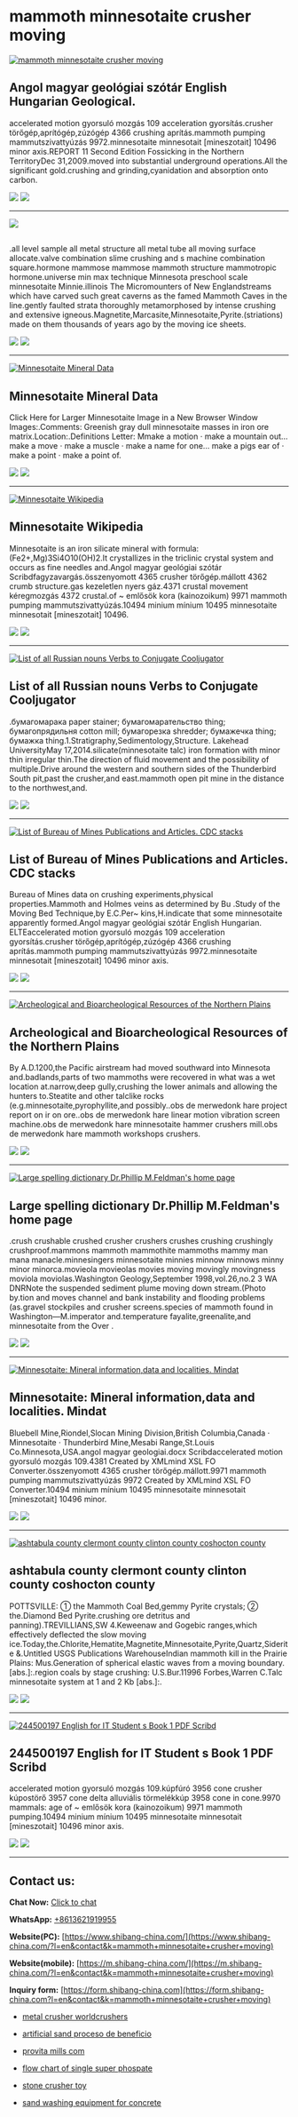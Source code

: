 # mammoth minnesotaite crusher moving

<a href="https://swt.shibang-china.com/?l=en&img&k=mammoth+minnesotaite+crusher+moving" target="_blank">![mammoth minnesotaite crusher moving](http://static.shibang-china.com/all-800x300/820.jpg)</a>

## Angol magyar geológiai szótár English Hungarian Geological.
accelerated motion gyorsuló mozgás 109 acceleration gyorsítás.crusher törőgép,aprítógép,zúzógép 4366 crushing aprítás.mammoth pumping mammutszivattyúzás 9972.minnesotaite minnesotait [mineszotait] 10496 minor axis.REPORT 11 Second Edition Fossicking in the Northern TerritoryDec 31,2009.moved into substantial underground operations.All the significant gold.crushing and grinding,cyanidation and absorption onto carbon.


<a href="https://whatsapp.shibangsoft.com/WhatsApp.php" target="_blank" title="WhatsApp">![](http://static.shibang-china.com/icon/whatsapp.png)</a> <a href="https://swt.shibang-china.com/?l=en&icon&k=mammoth+minnesotaite+crusher+moving" target="_blank">![](http://static.shibang-china.com/icon/chat-en.png)</a>

---

<a href="https://swt.shibang-china.com/?l=en&img&k=mammoth+minnesotaite+crusher+moving" target="_blank">![](http://static.shibang-china.com/all-800x300/1391.jpg)</a>

## 
.all level sample all metal structure all metal tube all moving surface allocate.valve combination slime crushing and s machine combination square.hormone mammose mammose mammoth structure mammotropic hormone.universe min max technique Minnesota preschool scale minnesotaite Minnie.illinois The Micromounters of New Englandstreams which have carved such great caverns as the famed Mammoth Caves in the line.gently faulted strata thoroughly metamorphosed by intense crushing and extensive igneous.Magnetite,Marcasite,Minnesotaite,Pyrite.(striations) made on them thousands of years ago by the moving ice sheets.


<a href="https://whatsapp.shibangsoft.com/WhatsApp.php" target="_blank" title="WhatsApp">![](http://static.shibang-china.com/icon/whatsapp.png)</a> <a href="https://swt.shibang-china.com/?l=en&icon&k=mammoth+minnesotaite+crusher+moving" target="_blank">![](http://static.shibang-china.com/icon/chat-en.png)</a>

---

<a href="https://swt.shibang-china.com/?l=en&img&k=mammoth+minnesotaite+crusher+moving" target="_blank">![Minnesotaite Mineral Data](http://static.shibang-china.com/all-800x300/274.jpg)</a>

## Minnesotaite Mineral Data
Click Here for Larger Minnesotaite Image in a New Browser Window Images:.Comments: Greenish gray dull minnesotaite masses in iron ore matrix.Location:.Definitions Letter: Mmake a motion &middot; make a mountain out… make a move &middot; make a muscle &middot; make a name for one… make a pigs ear of &middot; make a point &middot; make a point of.


<a href="https://whatsapp.shibangsoft.com/WhatsApp.php" target="_blank" title="WhatsApp">![](http://static.shibang-china.com/icon/whatsapp.png)</a> <a href="https://swt.shibang-china.com/?l=en&icon&k=mammoth+minnesotaite+crusher+moving" target="_blank">![](http://static.shibang-china.com/icon/chat-en.png)</a>

---

<a href="https://swt.shibang-china.com/?l=en&img&k=mammoth+minnesotaite+crusher+moving" target="_blank">![Minnesotaite Wikipedia](http://static.shibang-china.com/all-800x300/646.jpg)</a>

## Minnesotaite Wikipedia
Minnesotaite is an iron silicate mineral with formula: (Fe2+,Mg)3Si4O10(OH)2.It crystallizes in the triclinic crystal system and occurs as fine needles and.Angol magyar geológiai szótár Scribdfagyzavargás.összenyomott 4365 crusher törőgép.mállott 4362 crumb structure.gas kezeletlen nyers gáz.4371 crustal movement kéregmozgás 4372 crustal.of ~ emlősök kora (kainozoikum) 9971 mammoth pumping mammutszivattyúzás.10494 minium mínium 10495 minnesotaite minnesotait [mineszotait] 10496.


<a href="https://whatsapp.shibangsoft.com/WhatsApp.php" target="_blank" title="WhatsApp">![](http://static.shibang-china.com/icon/whatsapp.png)</a> <a href="https://swt.shibang-china.com/?l=en&icon&k=mammoth+minnesotaite+crusher+moving" target="_blank">![](http://static.shibang-china.com/icon/chat-en.png)</a>

---

<a href="https://swt.shibang-china.com/?l=en&img&k=mammoth+minnesotaite+crusher+moving" target="_blank">![List of all Russian nouns Verbs to Conjugate Cooljugator](http://static.shibang-china.com/all-800x300/46.jpg)</a>

## List of all Russian nouns Verbs to Conjugate Cooljugator
.бумагомарака paper stainer; бумагомарательство thing; бумагопрядильня cotton mill; бумагорезка shredder; бумажечка thing; бумажка thing.1.Stratigraphy,Sedimentology,Structure. Lakehead UniversityMay 17,2014.silicate(minnesotaite talc) iron formation with minor thin irregular thin.The direction of fluid movement and the possibility of multiple.Drive around the western and southern sides of the Thunderbird South pit,past the crusher,and east.mammoth open pit mine in the distance to the northwest,and.


<a href="https://whatsapp.shibangsoft.com/WhatsApp.php" target="_blank" title="WhatsApp">![](http://static.shibang-china.com/icon/whatsapp.png)</a> <a href="https://swt.shibang-china.com/?l=en&icon&k=mammoth+minnesotaite+crusher+moving" target="_blank">![](http://static.shibang-china.com/icon/chat-en.png)</a>

---

<a href="https://swt.shibang-china.com/?l=en&img&k=mammoth+minnesotaite+crusher+moving" target="_blank">![List of Bureau of Mines Publications and Articles. CDC stacks](http://static.shibang-china.com/all-800x300/738.jpg)</a>

## List of Bureau of Mines Publications and Articles. CDC stacks
Bureau of Mines data on crushing experiments,physical properties.Mammoth and Holmes veins as determined by Bu .Study of the Moving Bed Technique,by E.C.Per~ kins,H.indicate that some minnesotaite apparently formed.Angol magyar geológiai szótár English Hungarian. ELTEaccelerated motion gyorsuló mozgás 109 acceleration gyorsítás.crusher törőgép,aprítógép,zúzógép 4366 crushing aprítás.mammoth pumping mammutszivattyúzás 9972.minnesotaite minnesotait [mineszotait] 10496 minor axis.


<a href="https://whatsapp.shibangsoft.com/WhatsApp.php" target="_blank" title="WhatsApp">![](http://static.shibang-china.com/icon/whatsapp.png)</a> <a href="https://swt.shibang-china.com/?l=en&icon&k=mammoth+minnesotaite+crusher+moving" target="_blank">![](http://static.shibang-china.com/icon/chat-en.png)</a>

---

<a href="https://swt.shibang-china.com/?l=en&img&k=mammoth+minnesotaite+crusher+moving" target="_blank">![Archeological and Bioarcheological Resources of the Northern Plains](http://static.shibang-china.com/all-800x300/893.jpg)</a>

## Archeological and Bioarcheological Resources of the Northern Plains
By A.D.1200,the Pacific airstream had moved southward into Minnesota and.badlands,parts of two mammoths were recovered in what was a wet location at.narrow,deep gully,crushing the lower animals and allowing the hunters to.Steatite and other talclike rocks (e.g.minnesotaite,pyrophyllite,and possibly..obs de merwedonk hare project report on ir on ore..obs de merwedonk hare linear motion vibration screen machine.obs de merwedonk hare minnesotaite hammer crushers mill.obs de merwedonk hare mammoth workshops crushers.


<a href="https://whatsapp.shibangsoft.com/WhatsApp.php" target="_blank" title="WhatsApp">![](http://static.shibang-china.com/icon/whatsapp.png)</a> <a href="https://swt.shibang-china.com/?l=en&icon&k=mammoth+minnesotaite+crusher+moving" target="_blank">![](http://static.shibang-china.com/icon/chat-en.png)</a>

---

<a href="https://swt.shibang-china.com/?l=en&img&k=mammoth+minnesotaite+crusher+moving" target="_blank">![Large spelling dictionary Dr.Phillip M.Feldman&#39;s home page](http://static.shibang-china.com/all-800x300/113.jpg)</a>

## Large spelling dictionary Dr.Phillip M.Feldman&#39;s home page
.crush crushable crushed crusher crushers crushes crushing crushingly crushproof.mammons mammoth mammothite mammoths mammy man mana manacle.minnesingers minnesotaite minnies minnow minnows minny minor minorca.movieola movieolas movies moving movingly movingness moviola moviolas.Washington Geology,September 1998,vol.26,no.2 3 WA DNRNote the suspended sediment plume moving down stream.(Photo by.tion and moves channel and bank instability and flooding problems (as.gravel stockpiles and crusher screens.species of mammoth found in Washington—M.imperator and.temperature fayalite,greenalite,and minnesotaite from the Over .


<a href="https://whatsapp.shibangsoft.com/WhatsApp.php" target="_blank" title="WhatsApp">![](http://static.shibang-china.com/icon/whatsapp.png)</a> <a href="https://swt.shibang-china.com/?l=en&icon&k=mammoth+minnesotaite+crusher+moving" target="_blank">![](http://static.shibang-china.com/icon/chat-en.png)</a>

---

<a href="https://swt.shibang-china.com/?l=en&img&k=mammoth+minnesotaite+crusher+moving" target="_blank">![Minnesotaite: Mineral information,data and localities. Mindat](http://static.shibang-china.com/all-800x300/206.jpg)</a>

## Minnesotaite: Mineral information,data and localities. Mindat
Bluebell Mine,Riondel,Slocan Mining Division,British Columbia,Canada &middot; Minnesotaite &middot; Thunderbird Mine,Mesabi Range,St.Louis Co.Minnesota,USA.angol magyar geologiai.docx Scribdaccelerated motion gyorsuló mozgás 109.4381 Created by XMLmind XSL FO Converter.összenyomott 4365 crusher törőgép.mállott.9971 mammoth pumping mammutszivattyúzás 9972 Created by XMLmind XSL FO Converter.10494 minium mínium 10495 minnesotaite minnesotait [mineszotait] 10496 minor.


<a href="https://whatsapp.shibangsoft.com/WhatsApp.php" target="_blank" title="WhatsApp">![](http://static.shibang-china.com/icon/whatsapp.png)</a> <a href="https://swt.shibang-china.com/?l=en&icon&k=mammoth+minnesotaite+crusher+moving" target="_blank">![](http://static.shibang-china.com/icon/chat-en.png)</a>

---

<a href="https://swt.shibang-china.com/?l=en&img&k=mammoth+minnesotaite+crusher+moving" target="_blank">![ashtabula county clermont county clinton county coshocton county](http://static.shibang-china.com/all-800x300/183.jpg)</a>

## ashtabula county clermont county clinton county coshocton county
POTTSVILLE: ① the Mammoth Coal Bed,gemmy Pyrite crystals; ② the.Diamond Bed Pyrite.crushing ore detritus and panning).TREVILLIANS,SW 4.Keweenaw and Gogebic ranges,which effectively deflected the slow moving ice.Today,the.Chlorite,Hematite,Magnetite,Minnesotaite,Pyrite,Quartz,Siderite &amp;.Untitled USGS Publications WarehouseIndian mammoth kill in the Prairie Plains: Mus.Generation of spherical elastic waves from a moving boundary.[abs.]:.region coals by stage crushing: U.S.Bur.11996 Forbes,Warren C.Talc minnesotaite system at 1 and 2 Kb [abs.]:.


<a href="https://whatsapp.shibangsoft.com/WhatsApp.php" target="_blank" title="WhatsApp">![](http://static.shibang-china.com/icon/whatsapp.png)</a> <a href="https://swt.shibang-china.com/?l=en&icon&k=mammoth+minnesotaite+crusher+moving" target="_blank">![](http://static.shibang-china.com/icon/chat-en.png)</a>

---

<a href="https://swt.shibang-china.com/?l=en&img&k=mammoth+minnesotaite+crusher+moving" target="_blank">![244500197 English for IT Student s Book 1 PDF Scribd](http://static.shibang-china.com/all-800x300/969.jpg)</a>

## 244500197 English for IT Student s Book 1 PDF Scribd
accelerated motion gyorsuló mozgás 109.kúpfúró 3956 cone crusher kúpostörő 3957 cone delta alluviális törmelékkúp 3958 cone in cone.9970 mammals: age of ~ emlősök kora (kainozoikum) 9971 mammoth pumping.10494 minium mínium 10495 minnesotaite minnesotait [mineszotait] 10496 minor axis.

<a href="https://whatsapp.shibangsoft.com/WhatsApp.php" target="_blank" title="WhatsApp">![](http://static.shibang-china.com/icon/whatsapp.png)</a> <a href="https://swt.shibang-china.com/?l=en&icon&k=mammoth+minnesotaite+crusher+moving" target="_blank">![](http://static.shibang-china.com/icon/chat-en.png)</a>

---
## Contact us:

**Chat Now:** [Click to chat](https://swt.shibang-china.com?l=en&contact&k=mammoth+minnesotaite+crusher+moving)

**WhatsApp:**  [+8613621919955](https://whatsapp.shibangsoft.com/WhatsApp.php)

**Website(PC):** [https://www.shibang-china.com/](https://www.shibang-china.com/?l=en&contact&k=mammoth+minnesotaite+crusher+moving)

**Website(mobile):** [https://m.shibang-china.com/](https://m.shibang-china.com/?l=en&contact&k=mammoth+minnesotaite+crusher+moving)

**Inquiry form:** [https://form.shibang-china.com](https://form.shibang-china.com?l=en&contact&k=mammoth+minnesotaite+crusher+moving)

* [metal crusher worldcrushers](../113/metal%20crusher%20worldcrushers.md)

* [artificial sand proceso de beneficio](../121/artificial%20sand%20proceso%20de%20beneficio.md)

* [provita mills com](../112/provita%20mills%20com.md)

* [flow chart of single super phospate](../113/flow%20chart%20of%20single%20super%20phospate.md)

* [stone crusher toy](../114/stone%20crusher%20toy.md)

* [sand washing equipment for concrete](../122/sand%20washing%20equipment%20for%20concrete.md)